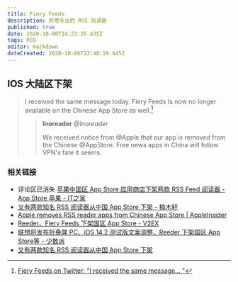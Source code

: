 ```yaml
---
title: Fiery Feeds
description: 非常专业的 RSS 阅读器
published: true
date: 2020-10-06T14:23:25.435Z
tags: RSS
editor: markdown
dateCreated: 2020-10-06T13:40:19.445Z
---
```


## IOS 大陆区下架

> I received the same message today. Fiery Feeds Is now no longer available on the Chinese App Store as well.[^1310553289545658369]
>
> > **Inoreader** _@Inoreader_
> >
> >We received notice from @Apple that our app is removed from the Chinese @AppStore. Free news apps in China will follow VPN's fate it seems.

[^1310553289545658369]: [Fiery Feeds on Twitter: "I received the same message… "](https://archive.is/cXSo9 "https://twitter.com/FieryFeeds/status/1310553289545658369")

### 相关链接

+ 评论区已消失 [苹果中国区 App Store 应用商店下架两款 RSS Feed 阅读器 - App Store,苹果 - IT之家](https://archive.is/kU803 "https://www.ithome.com/0/511/865.htm")
+ [又有两款知名 RSS 阅读器从中国 App Store 下架 - 楠木轩](https://web.archive.org/web/20201006134058/https://www.nanmuxuan.com/science/hhkfjloipuv.html)
+ [Apple removes RSS reader apps from Chinese App Store | AppleInsider](https://web.archive.org/web/20201006134203/https://appleinsider.com/articles/20/09/30/apple-removes-rss-reader-apps-from-chinese-app-store)
+ [Reeder、Fiery Feeds 下架国区 App Store - V2EX](https://web.archive.org/web/20201006134301/https://www.v2ex.com/t/711825)
+ [联想将发布折叠屏 PC、iOS 14.2 测试版文案调整、Reeder 下架国区 App Store等 - 少数派](https://archive.is/NnJn8 "https://web.archive.org/web/20201006134511/https://sspai.com/post/62991")
+ [又有两款知名 RSS 阅读器从中国 App Store 下架](https://web.archive.org/web/20201006134518/https://3g.donews.com/News/donews_detail/3115723.html)
